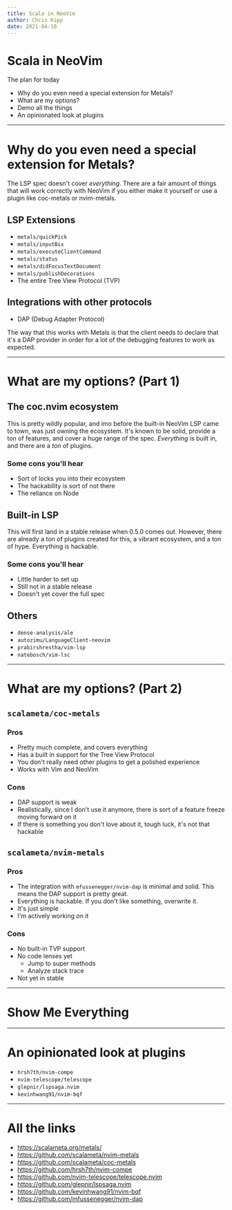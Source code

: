 ```yaml
---
title: Scala in NeoVim
author: Chris Kipp
date: 2021-04-10
---
```


# Scala in NeoVim

The plan for today

  - Why do you even need a special extension for Metals?
  - What are my options?
  - Demo all the things
  - An opinionated look at plugins

---

# Why do you even need a special extension for Metals?

The LSP spec doesn't cover _everything_. There are a fair amount of things that
will work correctly with NeoVim if you either make it yourself or use a plugin
like coc-metals or nvim-metals.

## LSP Extensions
  - `metals/quickPick`
  - `metals/inputBix`
  - `metals/executeClientCommand`
  - `metals/status`
  - `metals/didFocusTextDocument`
  - `metals/publishDecorations`
  - The entire Tree View Protocol (TVP)

## Integrations with other protocols

  - DAP (Debug Adapter Protocol)

The way that this works with Metals is that the client needs to declare that
it's a DAP provider in order for a lot of the debugging features to work as
expected.

---

# What are my options? (Part 1)


## The coc.nvim ecosystem

This is pretty wildly popular, and imo before the built-in NeoVim LSP came to
town, was just owning the ecosystem. It's known to be solid, provide a ton of
features, and cover a huge range of the spec. _Everything_ is built in, and
there are a _ton_ of plugins.

### Some cons you'll hear
  - Sort of locks you into their ecosystem
  - The hackability is sort of not there
  - The reliance on Node

## Built-in LSP

This will first land in a stable release when 0.5.0 comes out. However, there
are already a ton of plugins created for this, a vibrant ecosystem, and a ton of
hype. Everything is hackable.

### Some cons you'll hear
  - Little harder to set up
  - Still not in a stable release
  - Doesn't yet cover the full spec

## Others
  - `dense-analysis/ale`
  - `autozimu/LanguageClient-neovim`
  - `prabirshrestha/vim-lsp`
  - `natebosch/vim-lsc`

---

# What are my options? (Part 2)

## `scalameta/coc-metals`
### Pros
  - Pretty much complete, and covers everything
  - Has a built in support for the Tree View Protocol
  - You don't really need other plugins to get a polished experience
  - Works with Vim and NeoVim

### Cons
  - DAP support is weak
  - Realistically, since I don't use it anymore, there is sort of a feature
      freeze moving forward on it
  - If there is something you don't love about it, tough luck, it's not that
      hackable

## `scalameta/nvim-metals`
### Pros
  - The integration with `mfussenegger/nvim-dap` is minimal and solid. This
      means the DAP support is pretty great.
  - Everything is hackable. If you don't like something, overwrite it.
  - It's just simple
  - I'm actively working on it

### Cons
  - No built-in TVP support
  - No code lenses yet
      - Jump to super methods
      - Analyze stack trace
  - Not yet in stable

---

# Show Me Everything

---

# An opinionated look at plugins

  - `hrsh7th/nvim-compe`
  - `nvim-telescope/telescope`
  - `glepnir/lspsaga.nvim`
  - `kevinhwang91/nvim-bqf`

---

# All the links
  - https://scalameta.org/metals/
  - https://github.com/scalameta/nvim-metals
  - https://github.com/scalameta/coc-metals
  - https://github.com/hrsh7th/nvim-compe
  - https://github.com/nvim-telescope/telescope.nvim
  - https://github.com/glepnir/lspsaga.nvim
  - https://github.com/kevinhwang91/nvim-bqf
  - https://github.com/mfussenegger/nvim-dap
